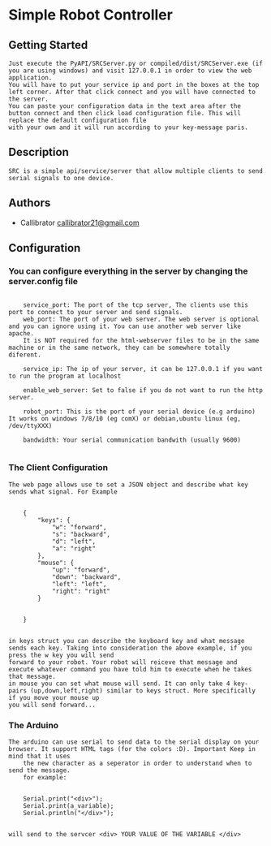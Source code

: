 # Simple Robot Controller #

## Getting Started ##

	Just execute the PyAPI/SRCServer.py or compiled/dist/SRCServer.exe (if you are using windows) and visit 127.0.0.1 in order to view the web application.
	You will have to put your service ip and port in the boxes at the top left corner. After that click connect and you will have connected to the server.
	You can paste your configuration data in the text area after the button connect and then click load configuration file. This will replace the default configuration file
	with your own and it will run according to your key-message paris.
	
	
## Description ##

	SRC is a simple api/service/server that allow multiple clients to send serial signals to one device.

## Authors ##

* Callibrator callibrator21@gmail.com
	
## Configuration ##

### You can configure everything in the server by changing the server.config file ###

```	

	service_port: The port of the tcp server, The clients use this port to connect to your server and send signals.
	web_port: The port of your web server. The web server is optional and you can ignore using it. You can use another web server like apache.
	It is NOT required for the html-webserver files to be in the same machine or in the same network, they can be somewhere totally diferent.
	
	service_ip: The ip of your server, it can be 127.0.0.1 if you want to run the program at localhost

	enable_web_server: Set to false if you do not want to run the http server. 
	
	robot_port: This is the port of your serial device (e.g arduino) It works on windows 7/8/10 (eg comX) or debian,ubuntu linux (eg, /dev/ttyXXX)
	
	bandwidth: Your serial communication bandwith (usually 9600)
	
```

### The Client Configuration ###

	The web page allows use to set a JSON object and describe what key sends what signal. For Example
	
```

	{
		"keys": {
			"w": "forward",
			"s": "backward",
			"d": "left",
			"a": "right"
		},
		"mouse": {
			"up": "forward",
			"down": "backward",
			"left": "left",
			"right": "right"
		}


	}
	
```


	in keys struct you can describe the keyboard key and what message sends each key. Taking into consideration the above example, if you press the w key you will send
	forward to your robot. Your robot will reiceve that message and execute whatever command you have told him to execute when he takes that message.
	in mouse you can set what mouse will send. It can only take 4 key-pairs (up,down,left,right) similar to keys struct. More specifically if you move your mouse up
	you will send forward...
	
	
### The Arduino ###

	The arduino can use serial to send data to the serial display on your browser. It support HTML tags (for the colors :D). Important Keep in mind that it uses
		the new character as a seperator in order to understand when to send the message.
		for example:
		
		
```

	Serial.print("<div>");
	Serial.print(a_variable);
	Serial.println("</div>");
	
```

	will send to the servcer <div> YOUR VALUE OF THE VARIABLE </div>
		
